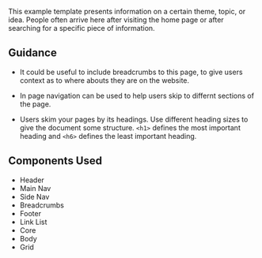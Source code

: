 This example template presents information on a certain theme, topic, or idea. People often arrive here after visiting the home page or after searching for a specific piece of information. 

## Guidance

- It could be useful to include breadcrumbs to this page, to give users context as to where abouts they are on the website.

- In page navigation can be used to help users skip to differnt sections of the page.

- Users skim your pages by its headings. Use different heading sizes to give the document some structure. `<h1>` defines the most important heading and `<h6>` defines the least important heading.

## Components Used


- Header
- Main Nav
- Side Nav
- Breadcrumbs
- Footer
- Link List
- Core
- Body
- Grid
